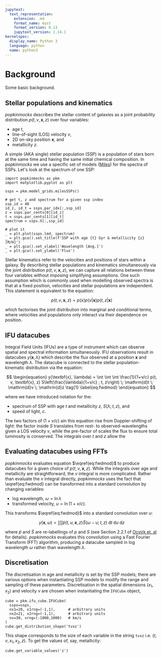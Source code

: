 ```yaml
---
jupytext:
  text_representation:
    extension: .md
    format_name: myst
    format_version: 0.13
    jupytext_version: 1.14.1
kernelspec:
  display_name: Python 3
  language: python
  name: python3
---
```


# Background

Some basic background.

## Stellar populations and kinematics

_popkinmocks_ describes the stellar content of galaxies as a joint probability distribution $p(t, v, \textbf{x}, z)$ over four variables:

* age $t$,
* line-of-sight (LOS) velocity $v$,
* 2D on-sky position $\mathbf{x}$, and
* metallicity $z$.

A simple (AKA single) stellar population (SSP) is a population of stars born at the same time and having the same initial chemical composition. In _popkinmocks_ we use a specific set of models ([Miles](http://miles.iac.es/pages/ssp-models.php)) for the spectra of SSPs. Let's look at the spectrum of one SSP:

```{code-cell}
import popkinmocks as pkm
import matplotlib.pyplot as plt

ssps = pkm.model_grids.milesSSPs()

# get t, z and spectrum for a given ssp index
ssp_id = 40
id_z, id_t = ssps.par_idx[:,ssp_id]
z = ssps.par_cents[0][id_z]
t = ssps.par_cents[1][id_t]
spectrum = ssps.X[:,ssp_id]

# plot it
_ = plt.plot(ssps.lmd, spectrum)
_ = plt.gca().set_title(f'SSP with age {t} Gyr & metallicity {z} [M/H]')
_ = plt.gca().set_xlabel('Wavelength [Ang.]')
_ = plt.gca().set_ylabel('Flux')
```

Stellar kinematics refer to the velocities and positions of stars within a galaxy. By describing stellar populations and kinematics simultaneously via the joint distribution $p(t, v, \textbf{x}, z)$, we can capture all relations between these four variables without imposing simplifying assumptions. One such assumption which is commonly used when modelling observed spectra is that at a fixed position, velocities and stellar populations are independent. This statement is equivalent to the equation:

$$
p(t, v, \textbf{x}, z) = p(x) p(v|\textbf{x}) p(t,z|\textbf{x})
$$

which factorises the joint distribution into marginal and conditional terms, where velocities and populations only interact via their dependence on position.

## IFU datacubes

Integral Field Units (IFUs) are a type of instrument which can observe spatial and spectral information simultaneously. IFU observations result in datacubes $y(\textbf{x}, \lambda)$ which describe the flux observed at a position $\textbf{x}$ and wavelength $\lambda$. The datacube is connected to the stellar population-kinematic distribution via the equation:

$$
\begin{equation}
  y(\textbf{x}, \lambda) = \int \int \int 
    \frac{1}{1+v/c} p(t, v, \textbf{x}, z) S\left(\frac{\lambda}{1+v/c} ; t, z\right) 
    \; \mathrm{d}t \; \mathrm{d}v \; \mathrm{d}z
  \tag{1}
  \label{eq:fwdmod}
\end{equation}
$$

where we have introduced notation for the:

* spectrum of SSP with age $t$ and metallicity $z$, $S(\lambda ; t, z)$, and
* speed of light, $c$.

The two factors of $(1+v/c)$ ain this equation rise from Doppler-shifting of light: the factor inside $S$ translates from rest- to observed-wavelengths given a LOS velocity $v$, while the pre-factor of scales the flux to ensure total luminosity is conserved. The integrals over $t$ and $z$ allow the 

## Evaluating datacubes using FFTs

_popkinmocks_ evaluates equation $\eqref{eq:fwdmod}$ to produce datacubes for a given choice of $p(t, v, \textbf{x}, z)$. While the integrals over age and metallicity are straightforward, the $v$ integral is more complicated. Rather than evaluate the $v$ integral directly, _popkinmocks_ uses the fact that \eqref{eq:fwdmod} can be transformed into a standard convolution by changing variables:

* log wavelength, $\omega = \ln \lambda$
* transformed velocity, $u = \ln(1 + v/c)$.

This transforms $\eqref{eq:fwdmod}$ into a standard convolution over $u$:

$$
\begin{equation}
  y(\textbf{x}, \omega) = \int \int \int 
    \tilde{p}(t, u, \textbf{x}, z) \tilde{S}\left(\omega - u; t, z\right) 
    \; \mathrm{d}t \; \mathrm{d}u \; \mathrm{d}z
  \label{eq:fwdmod_transformed}
\end{equation}
$$

where $\tilde{p}$ and $\tilde{S}$ are re-labellings of $p$ and $S$ (see Section 2.2.1 of [Ocvirk et. al](https://ui.adsabs.harvard.edu/abs/2006MNRAS.365...74O/abstract) for details). _popkinmocks_ evaluates this convolution using a Fast Fourier Transform (FFT) algorithm, producing a datacube sampled in log wavelength $\omega$ rather than wavelength $\lambda$.

## Discretisation

The discretisation in age and metallicity is set by the SSP models; there are various options when instantiating SSP models to modify the range and sampling of these parameters. Discretisation in the spatial dimensions $(x_1, x_2)$ and velocity $v$ are chosen when instantiating the `IFUCube` object,

```{code-cell}
cube = pkm.ifu_cube.IFUCube(
  ssps=ssps, 
  nx1=20, x1rng=(-1,1),      # arbitrary units
  nx2=21, x2rng=(-1,1),      # arbitrary units
  nv=30, vrng=(-1000,1000)   # km/s
)
cube.get_distribution_shape('tvxz')
```

This shape corresponds to the size of each variable in the string `tvxz` i.e. $(t, v, x_1, x_2, z)$. To get the values of, say, metallicity:

```{code-cell}
cube.get_variable_values('z')
```